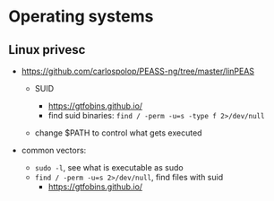 # Operating systems

## Linux privesc

- https://github.com/carlospolop/PEASS-ng/tree/master/linPEAS

  - SUID

    - https://gtfobins.github.io/
    - find suid binaries: `find / -perm -u=s -type f 2>/dev/null`

  - change $PATH to control what gets executed

- common vectors:
  - `sudo -l`, see what is executable as sudo
  - `find / -perm -u=s 2>/dev/null`, find files with suid
    - https://gtfobins.github.io/
